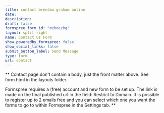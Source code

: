 ```yaml
---
title: contact brendan graham online
date:
description: 
draft: false
formspree_form_id: "mzboezbg"
layout: split-right
name: Contact Us Form
show_poweredby_formspree: false
show_social_links: false
submit_button_label: Send Message
type: form
url: contact
---
```


** Contact page don't contain a body, just the front matter above.
See form.html in the layouts folder.

Formspree requires a (free) account and new form to be set up. The link is made on the final published url in the field: Restrict to Domain. It is possible to register up to 2 emails free and you can select which one you want the forms to go to within Formspree in the Settings tab.
**
